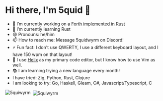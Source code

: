 # Hi there, I'm 5quid 👋
- 🔭 I’m currently working on a [Forth implemented in Rust](https://github.com/5quiwyrm/forest)
- 🌱 I’m currently learning Rust
- 😄 Pronouns: he/him
- 📫 How to reach me: Message 5quidwyrm on Discord!
- ⚡ Fun fact: I don't use QWERTY, I use a different keyboard layout, and I have 150 wpm on that layout!
- 🧬 I use [Helix](https://github.com/https://github.com/helix-editor/helix) as my primary code editor, but I know how to use Vim as well.
- 📚 I am learning trying a new language every month!
- I have tried: Zig, Python, Rust, Clojure
- I am looking to try: Go, Haskell, Gleam, C#, Javascript/Typescript, C

<p><img align="left" src="https://github-readme-stats.vercel.app/api/top-langs?username=5quiwyrm&show_icons=true&locale=en&layout=compact" alt="5quiwyrm" theme="github_dark"/></p>
<p>&nbsp;<img align="center" src="https://github-readme-stats.vercel.app/api?username=5quiwyrm&show_icons=true&locale=en" alt="5quiwyrm" theme="github_dark" /></p>

<!--
**5quiwyrm/5quiwyrm** is a ✨ _special_ ✨ repository because its `README.md` (this file) appears on your GitHub profile.

Here are some ideas to get you started:

- 👯 I’m looking to collaborate on ...
- 🤔 I’m looking for help with ...
- 💬 Ask me about ...
-->
